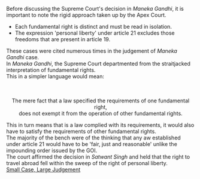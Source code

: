 Before discussing the Supreme Court's decision in <i>Maneka Gandhi</i>, it is important to note the rigid approach taken up by the Apex Court.<br>

<ul>
<li>Each fundamental right is distinct and must be read in isolation.</li>
<li>The expression 'personal liberty' under article 21 excludes those freedoms that are present in article 19.</li>
</ul>
These cases were cited numerous times in the judgement of <i>Maneka Gandhi</i> case.<br>
In <i>Maneka Gandhi</i>, the Supreme Court departmented from the straitjacked interpretation of fundamental rights.<br>
This in a simpler language would mean:<br><br><br>
<p style="text-align: center;">
The mere fact that a law specified the requirements of one fundamental right,<br>
does not exempt it from the operation of other fundamental rights.<br>
</p>

This in turn means that is a law complied with its requirements, it would also have to satisfy the requirements of other fundamental rights.<br>
The majority of the bench were of the thinking that any aw established under article 21 would have to be 'fair, just and reasonable' unlike the impounding order issued by the GOI.<br>
The court affirmed the decision in <i>Satwant Singh</i> and held that the right to travel abroad fell within the sweep of the right of personal liberty.<br>
[Small Case, Large Judgement](Judgement.md)
